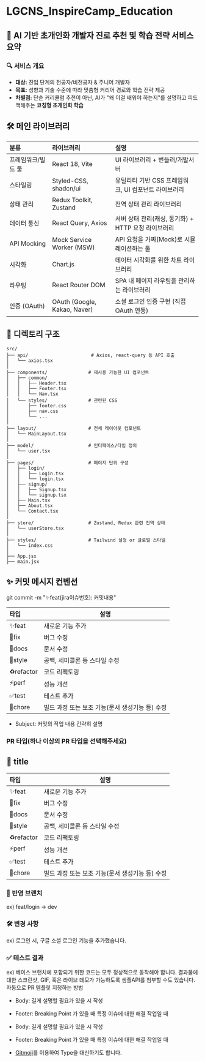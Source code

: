 # LGCNS_InspireCamp_Education

## 🧠 **AI 기반 초개인화 개발자 진로 추천 및 학습 전략 서비스 요약**

### 🔍 서비스 개요

- **대상:** 진입 단계의 전공자/비전공자 & 주니어 개발자
- **목표:** 성향과 기술 수준에 따라 맞춤형 커리어 경로와 학습 전략 제공
- **차별점:** 단순 커리큘럼 추천이 아닌, AI가 "왜 이걸 배워야 하는지"를 설명하고 피드백해주는 **코칭형 초개인화 학습**

## 🛠 메인 라이브러리

| 분류 | 라이브러리 | 설명 |
| :--- | :--- | :--- |
| 프레임워크/빌드 툴 | React 18, Vite | UI 라이브러리 + 번들러/개발서버 |
| 스타일링 | Styled-CSS, shadcn/ui | 유틸리티 기반 CSS 프레임워크, UI 컴포넌트 라이브러리 |
| 상태 관리 | Redux Toolkit, Zustand | 전역 상태 관리 라이브러리 |
| 데이터 통신 | React Query, Axios | 서버 상태 관리(캐싱, 동기화) + HTTP 요청 라이브러리 |
| API Mocking | Mock Service Worker (MSW) | API 요청을 가짜(Mock)로 시뮬레이션하는 툴 |
| 시각화 | Chart.js | 데이터 시각화를 위한 차트 라이브러리 |
| 라우팅 | React Router DOM | SPA 내 페이지 라우팅을 관리하는 라이브러리 |
| 인증 (OAuth) | OAuth (Google, Kakao, Naver) | 소셜 로그인 인증 구현 (직접 OAuth 연동) |


## 📂 디렉토리 구조
```
src/
├── api/                       # Axios, react-query 등 API 호출
│   └── axios.tsx
│
├── components/               # 재사용 가능한 UI 컴포넌트
│   ├── common/
│   │   ├── Header.tsx
│   │   ├── Footer.tsx
│   │   └── Nav.tsx
│   └── styles/               # 관련된 CSS
│       ├── footer.css
│       ├── nav.css
│       └── ...
│
├── layout/                   # 전체 레이아웃 컴포넌트
│   └── MainLayout.tsx
│
├── model/                    # 인터페이스/타입 정의
│   └── user.tsx
│
├── pages/                    # 페이지 단위 구성
│   ├── login/
│   │   ├── Login.tsx
│   │   └── login.tsx
│   ├── signup/
│   │   ├── Signup.tsx
│   │   └── signup.tsx
│   ├── Main.tsx
│   ├── About.tsx
│   └── Contact.tsx
│
├── store/                    # Zustand, Redux 관련 전역 상태
│   └── userStore.tsx
│
├── styles/                   # Tailwind 설정 or 글로벌 스타일
│   └── index.css
│
├── App.jsx
├── main.jsx
```
## ✨ 커밋 메시지 컨벤션
git commit -m "✨feat(jira이슈번호): 커밋내용"

| 타입 | 설명 |
| :- | - |
| ✨feat | 새로운 기능 추가 |  
| 🐛fix | 버그 수정 |  
| 📝docs | 문서 수정 |  
| 💄style | 공백, 세미콜론 등 스타일 수정 |  
| ♻️refactor | 코드 리팩토링 |  
| ⚡️perf | 성능 개선 | 
| ✅test | 테스트 추가 | 
| 👷chore | 빌드 과정 또는 보조 기능(문서 생성기능 등) 수정 | 

* Subject: 
커밋의 작업 내용 간략히 설명

### PR 타입(하나 이상의 PR 타입을 선택해주세요)

## 🎉 title
| 타입 | 설명 |
| :- | - |
| ✨feat | 새로운 기능 추가 |  
| 🐛fix | 버그 수정 |  
| 📝docs | 문서 수정 |  
| 💄style | 공백, 세미콜론 등 스타일 수정 |  
| ♻️refactor | 코드 리팩토링 |  
| ⚡️perf | 성능 개선 | 
| ✅test | 테스트 추가 | 
| 👷chore | 빌드 과정 또는 보조 기능(문서 생성기능 등) 수정 | 

### 📌 반영 브랜치
ex) feat/login -> dev

### 🛠️ 변경 사항
ex) 로그인 시, 구글 소셜 로그인 기능을 추가했습니다.

### ✅ 테스트 결과
ex) 베이스 브랜치에 포함되기 위한 코드는 모두 정상적으로 동작해야 합니다. 결과물에 대한 스크린샷, GIF, 혹은 라이브 데모가 가능하도록 샘플API를 첨부할 수도 있습니다.
자동으로 PR 템플릿 지정하는 방법

* Body: 
길게 설명할 필요가 있을 시 작성

* Footer: 
Breaking Point 가 있을 때
특정 이슈에 대한 해결 작업일 때

* Body: 
길게 설명할 필요가 있을 시 작성

* Footer: 
Breaking Point 가 있을 때
특정 이슈에 대한 해결 작업일 때

* [Gitmoji](https://gitmoji.dev/)를 이용하여 Type을 대신하기도 합니다.

